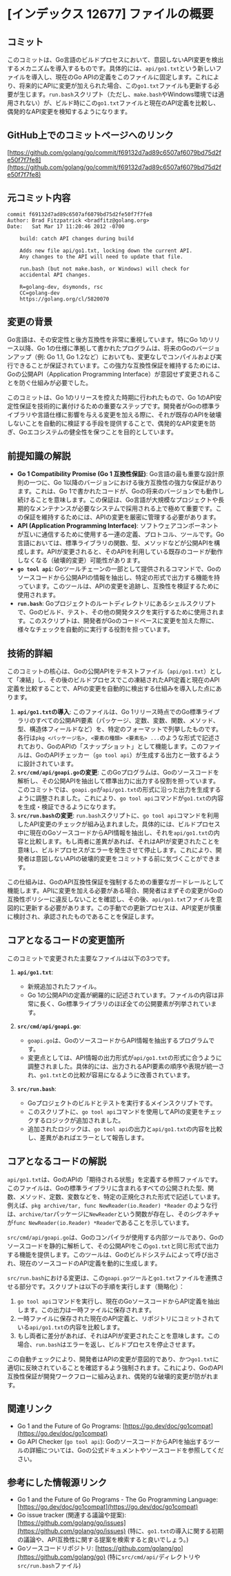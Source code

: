 # [インデックス 12677] ファイルの概要

## コミット

このコミットは、Go言語のビルドプロセスにおいて、意図しないAPI変更を検出するメカニズムを導入するものです。具体的には、`api/go1.txt`という新しいファイルを導入し、現在のGo APIの定義をこのファイルに固定します。これにより、将来的にAPIに変更が加えられた場合、この`go1.txt`ファイルも更新する必要が生じます。`run.bash`スクリプト（ただし、`make.bash`やWindows環境では適用されない）が、ビルド時にこの`go1.txt`ファイルと現在のAPI定義を比較し、偶発的なAPI変更を検知するようになります。

## GitHub上でのコミットページへのリンク

[https://github.com/golang/go/commit/f69132d7ad89c6507af6079bd75d2fe50f7f7fe8](https://github.com/golang/go/commit/f69132d7ad89c6507af6079bd75d2fe50f7f7fe8)

## 元コミット内容

```
commit f69132d7ad89c6507af6079bd75d2fe50f7f7fe8
Author: Brad Fitzpatrick <bradfitz@golang.org>
Date:   Sat Mar 17 11:20:46 2012 -0700

    build: catch API changes during build

    Adds new file api/go1.txt, locking down the current API.
    Any changes to the API will need to update that file.

    run.bash (but not make.bash, or Windows) will check for
    accidental API changes.

    R=golang-dev, dsymonds, rsc
    CC=golang-dev
    https://golang.org/cl/5820070
```

## 変更の背景

Go言語は、その安定性と後方互換性を非常に重視しています。特にGo 1のリリース以降、Go 1の仕様に準拠して書かれたプログラムは、将来のGoのバージョンアップ（例: Go 1.1, Go 1.2など）においても、変更なしでコンパイルおよび実行できることが保証されています。この強力な互換性保証を維持するためには、Goの公開API（Application Programming Interface）が意図せず変更されることを防ぐ仕組みが必要でした。

このコミットは、Go 1のリリースを控えた時期に行われたもので、Go 1のAPI安定性保証を技術的に裏付けるための重要なステップです。開発者がGoの標準ライブラリや言語仕様に影響を与える変更を加える際に、それが既存のAPIを破壊しないことを自動的に検証する手段を提供することで、偶発的なAPI変更を防ぎ、Goエコシステムの健全性を保つことを目的としています。

## 前提知識の解説

*   **Go 1 Compatibility Promise (Go 1 互換性保証)**: Go言語の最も重要な設計原則の一つに、Go 1以降のバージョンにおける後方互換性の強力な保証があります。これは、Go 1で書かれたコードが、Goの将来のバージョンでも動作し続けることを意味します。この保証は、Go言語が大規模なプロジェクトや長期的なメンテナンスが必要なシステムで採用される上で極めて重要です。この保証を維持するためには、APIの変更を厳密に管理する必要があります。
*   **API (Application Programming Interface)**: ソフトウェアコンポーネントが互いに通信するために使用する一連の定義、プロトコル、ツールです。Go言語においては、標準ライブラリの関数、型、メソッドなどが公開APIを構成します。APIが変更されると、そのAPIを利用している既存のコードが動作しなくなる（破壊的変更）可能性があります。
*   **`go tool api`**: Goツールチェーンの一部として提供されるコマンドで、Goのソースコードから公開APIの情報を抽出し、特定の形式で出力する機能を持っています。このツールは、APIの変更を追跡し、互換性を検証するために使用されます。
*   **`run.bash`**: Goプロジェクトのルートディレクトリにあるシェルスクリプトで、Goのビルド、テスト、その他の開発タスクを実行するために使用されます。このスクリプトは、開発者がGoのコードベースに変更を加えた際に、様々なチェックを自動的に実行する役割を担っています。

## 技術的詳細

このコミットの核心は、Goの公開APIをテキストファイル（`api/go1.txt`）として「凍結」し、その後のビルドプロセスでこの凍結されたAPI定義と現在のAPI定義を比較することで、APIの変更を自動的に検出する仕組みを導入した点にあります。

1.  **`api/go1.txt`の導入**: このファイルは、Go 1リリース時点でのGo標準ライブラリのすべての公開API要素（パッケージ、定数、変数、関数、メソッド、型、構造体フィールドなど）を、特定のフォーマットで列挙したものです。各行は`pkg <パッケージ名>, <要素の種類> <要素名> ...`のような形式で記述されており、GoのAPIの「スナップショット」として機能します。このファイルは、GoのAPIチェッカー（`go tool api`）が生成する出力と一致するように設計されています。
2.  **`src/cmd/api/goapi.go`の変更**: このGoプログラムは、Goのソースコードを解析し、その公開APIを抽出して標準出力に出力する役割を担っています。このコミットでは、`goapi.go`が`api/go1.txt`の形式に沿った出力を生成するように調整されました。これにより、`go tool api`コマンドが`go1.txt`の内容を生成・検証できるようになります。
3.  **`src/run.bash`の変更**: `run.bash`スクリプトに、`go tool api`コマンドを利用したAPI変更のチェックが組み込まれました。具体的には、ビルドプロセス中に現在のGoソースコードからAPI情報を抽出し、それを`api/go1.txt`の内容と比較します。もし両者に差異があれば、それはAPIが変更されたことを意味し、ビルドプロセスがエラーを発生させて停止します。これにより、開発者は意図しないAPIの破壊的変更をコミットする前に気づくことができます。

この仕組みは、GoのAPI互換性保証を強制するための重要なガードレールとして機能します。APIに変更を加える必要がある場合、開発者はまずその変更がGoの互換性ポリシーに違反しないことを確認し、その後、`api/go1.txt`ファイルを意図的に更新する必要があります。この手動での更新プロセスは、API変更が慎重に検討され、承認されたものであることを保証します。

## コアとなるコードの変更箇所

このコミットで変更された主要なファイルは以下の3つです。

1.  **`api/go1.txt`**:
    *   新規追加されたファイル。
    *   Go 1の公開APIの定義が網羅的に記述されています。ファイルの内容は非常に長く、Go標準ライブラリのほぼ全ての公開要素が列挙されています。

2.  **`src/cmd/api/goapi.go`**:
    *   `goapi.go`は、GoのソースコードからAPI情報を抽出するプログラムです。
    *   変更点としては、API情報の出力形式が`api/go1.txt`の形式に合うように調整されました。具体的には、出力されるAPI要素の順序や表現が統一され、`go1.txt`との比較が容易になるように改善されています。

3.  **`src/run.bash`**:
    *   Goプロジェクトのビルドとテストを実行するメインスクリプトです。
    *   このスクリプトに、`go tool api`コマンドを使用してAPIの変更をチェックするロジックが追加されました。
    *   追加されたロジックは、`go tool api`の出力と`api/go1.txt`の内容を比較し、差異があればエラーとして報告します。

## コアとなるコードの解説

`api/go1.txt`は、GoのAPIの「期待される状態」を定義する参照ファイルです。このファイルは、Goの標準ライブラリに含まれるすべての公開された型、関数、メソッド、定数、変数などを、特定の正規化された形式で記述しています。例えば、`pkg archive/tar, func NewReader(io.Reader) *Reader` のような行は、`archive/tar`パッケージに`NewReader`という関数が存在し、そのシグネチャが`func NewReader(io.Reader) *Reader`であることを示しています。

`src/cmd/api/goapi.go`は、Goのコンパイラが使用する内部ツールであり、Goのソースコードを静的に解析して、その公開APIをこの`go1.txt`と同じ形式で出力する機能を提供します。このツールは、Goのビルドシステムによって呼び出され、現在のソースコードのAPI定義を動的に生成します。

`src/run.bash`における変更は、この`goapi.go`ツールと`go1.txt`ファイルを連携させる部分です。スクリプトは以下の手順を実行します（簡略化）：

1.  `go tool api`コマンドを実行し、現在のGoソースコードからAPI定義を抽出します。この出力は一時ファイルに保存されます。
2.  一時ファイルに保存された現在のAPI定義と、リポジトリにコミットされている`api/go1.txt`の内容を比較します。
3.  もし両者に差分があれば、それはAPIが変更されたことを意味します。この場合、`run.bash`はエラーを返し、ビルドプロセスを停止させます。

この自動チェックにより、開発者はAPIの変更が意図的であり、かつ`go1.txt`に適切に反映されていることを確認するよう強制されます。これにより、GoのAPI互換性保証が開発ワークフローに組み込まれ、偶発的な破壊的変更が防がれます。

## 関連リンク

*   Go 1 and the Future of Go Programs: [https://go.dev/doc/go1compat](https://go.dev/doc/go1compat)
*   Go API Checker (`go tool api`): GoのソースコードからAPIを抽出するツールの詳細については、Goの公式ドキュメントやソースコードを参照してください。

## 参考にした情報源リンク

*   Go 1 and the Future of Go Programs - The Go Programming Language: [https://go.dev/doc/go1compat](https://go.dev/doc/go1compat)
*   Go issue tracker (関連する議論や提案): [https://github.com/golang/go/issues](https://github.com/golang/go/issues) (特に、`go1.txt`の導入に関する初期の議論や、API互換性に関する提案を検索すると良いでしょう。)
*   Goソースコードリポジトリ: [https://github.com/golang/go](https://github.com/golang/go) (特に`src/cmd/api/`ディレクトリや`src/run.bash`ファイル)
